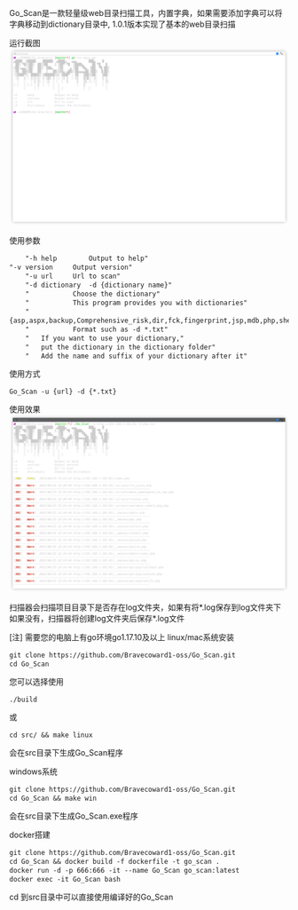 Go_Scan是一款轻量级web目录扫描工具，内置字典，如果需要添加字典可以将字典移动到dictionary目录中,
1.0.1版本实现了基本的web目录扫描
    
运行截图
![img.png](img/img.png)

使用参数

        "-h	help		Output to help"
	"-v	version		Output version"
		"-u	url		Url to scan"
		"-d	dictionary	-d {dictionary name}"
		"			Choose the dictionary"
		"			This program provides you with dictionaries"
		"			{asp,aspx,backup,Comprehensive_risk,dir,fck,fingerprint,jsp,mdb,php,shell,top,type}"
		"			Format such as -d *.txt"
		"	If you want to use your dictionary,"
		"	put the dictionary in the dictionary folder"
		"	Add the name and suffix of your dictionary after it"

使用方式
    
    Go_Scan -u {url} -d {*.txt}

使用效果
![img.png](img/img2.png)

扫描器会扫描项目目录下是否存在log文件夹，如果有将*.log保存到log文件夹下
如果没有，扫描器将创建log文件夹后保存*.log文件

[注] 需要您的电脑上有go环境go1.17.10及以上
linux/mac系统安装
    
    git clone https://github.com/Bravecoward1-oss/Go_Scan.git
    cd Go_Scan

您可以选择使用

    ./build
或

    cd src/ && make linux

会在src目录下生成Go_Scan程序

windows系统

    git clone https://github.com/Bravecoward1-oss/Go_Scan.git
    cd Go_Scan && make win

会在src目录下生成Go_Scan.exe程序

docker搭建
    
    git clone https://github.com/Bravecoward1-oss/Go_Scan.git
    cd Go_Scan && docker build -f dockerfile -t go_scan .
    docker run -d -p 666:666 -it --name Go_Scan go_scan:latest
    docker exec -it Go_Scan bash

cd 到src目录中可以直接使用编译好的Go_Scan

